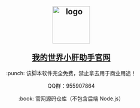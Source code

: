 <h2 align="center">
    <p><img src="favicon.ico" width="100" alt="logo"></p>
    <a  target="_blank" href="http://wengx.cn">我的世界小肝助手官网</a>
</h2>

<p align="center">
    :punch: 该脚本软件完全免费，禁止拿去用于商业用途！
</p>

<p align="center">
    QQ群：955907864
</p>

<p align="center">
    :book: 官网源码仓库（不包含后端 Node.js）
</p>
